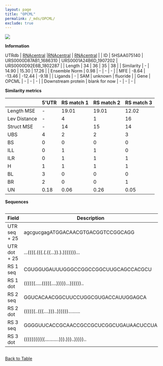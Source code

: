```yaml
---
layout: page
title: "OPCML"
permalink: /_mds/OPCML/
exclude: true
---
```




![](../../alns_9.28.22/aln_5HSAA075140_0.988.png?raw=true)


**Information**
<div style="overflow-x:auto;" markdown="block>
| | 5'UTR       | RS match 1   | RS match 2  | RS match 3 |
| ---- | ----------- | ----------- | ----------- | ----------- |
| Link | <a href="http://utrdb.ba.itb.cnr.it/getutr/5HSAA075140/1" target="_blank" rel="noopener noreferrer">UTRdb</a>   | <a href="https://rnacentral.org/rna/URS0000D87AB1/1686310" target="_blank" rel="noopener noreferrer">RNAcentral</a>     |<a href="https://rnacentral.org/rna/URS0001A24B6D/1907202" target="_blank" rel="noopener noreferrer">RNAcentral</a>  | <a href="https://rnacentral.org/rna/URS0000D92E6B/1802287" target="_blank" rel="noopener noreferrer">RNAcentral</a>   |
| ID | 5HSAA075140     | URS0000D87AB1_1686310     | URS0001A24B6D_1907202     | URS0000D92E6B_1802287     |
| Length | 34     |  36    | 35   |  38    |
| Similarity | - | 14.90 | 15.30 | 17.26 |
| Ensemble Norm | 0.98 | - | - | - |
| MFE | -8.64 | -13.46 | -12.44 | -9.18 |
| Ligands | - | SAM | unknown | fluoride |
| Gene | OPCML | - | - | - |
| Downstream protein | blank for now    |    -    | -  | - |
</div>

**Similarity metrics**

| | 5'UTR       | RS match 1   | RS match 2  | RS match 3 |
| ---- | ----------- | ----------- | ----------- | ----------- |
| Length MSE | - | 19.01 | 19.01 | 12.02 |
| Lev Distance | - | 4 | 1 | 16 |
| Struct MSE | - | 14 | 15 | 14 |
| UBS| 4 | 2 | 2 | 3 |
| BS | 0 | 0 | 0 | 0 |
| ILL | 0 | 1 | 1 | 0 |
| ILR | 0 | 1 | 1 | 1 |
| H | 1 | 1 | 1 | 1 |
| BL | 3 | 0 | 0 | 0 |
| BR | 2 | 0 | 0 | 1 |
| UN | 0.18 | 0.06 | 0.26 | 0.05 |

**Sequences**


<div style="overflow-x:auto;">

<table>
<colgroup>
<col width="30%" />
<col width="70%" />
</colgroup>
<thead>
<tr class="header">
<th>Field</th>
<th>Description</th>
</tr>
</thead>
<tbody>
<tr>
<td markdown="span">UTR seq + 25 </td>
<td markdown="span"> agcgucgagATGGACAACGTGACGGTCCGGCAGG </td>
</tr>
<tr>
<td markdown="span">UTR dot + 25  </td>
<td markdown="span"> ...((((.(((.(.((...)).).)))))))...
</td>
</tr>


<tr>
<td markdown="span">RS 1 seq </td>
<td markdown="span"> CGUGGUGAUUUGGGCCGGCCGGCUUGCAGCCACGCU
</td>
</tr>


<tr>
<td markdown="span">RS 1 dot </td>
<td markdown="span"> ((((((.....(((((....)))))...))))))..
</td>
</tr>


<tr>
<td markdown="span">RS 2 seq </td>
<td markdown="span"> GGUCACAACGGCUUCCUGGCGUGACCAUUGGAGCA
</td>
</tr>


<tr>
<td markdown="span">RS 2 dot </td>
<td markdown="span"> ((((((..(((....)))..)))))).........
</td>
</tr>


<tr>
<td markdown="span">RS 3 seq </td>
<td markdown="span"> GGGGUUCACCGCAACCGCCGCUCGGCUGAUAACUCCUA
</td>
</tr>


<tr>
<td markdown="span">RS 3 dot </td>
<td markdown="span"> (((((((((((...........))).)))..)))))..
</td>
</tr>

</tbody>
</table>


</div>


[Back to Table](../../display)
